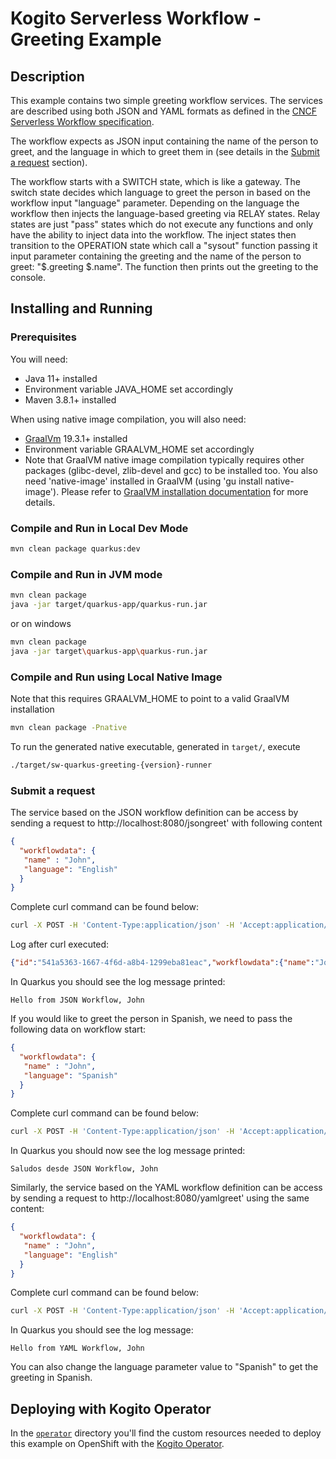 # Kogito Serverless Workflow - Greeting Example

## Description

This example contains two simple greeting workflow services. 
The services are described using both JSON and YAML formats as defined in the 
[CNCF Serverless Workflow specification](https://github.com/cncf/wg-serverless/tree/main/workflow/spec).

The workflow expects as JSON input containing the name of the person to greet, and the language in 
which to greet them in
(see details in the [Submit a request](#Submit-a-request) section).

The workflow starts with a SWITCH state, which is like a gateway. The switch state 
decides which language to greet the person in based on the workflow input "language" parameter.
Depending on the language the workflow then injects the language-based greeting via RELAY states.
Relay states are just "pass" states which do not execute any functions and only have the ability
to inject data into the workflow.
The inject states then transition to the OPERATION state which call a "sysout" function passing it 
input parameter containing the greeting and the name of the person to greet: "$.greeting $.name".
The function then prints out the greeting to the console.

## Installing and Running

### Prerequisites
 
You will need:
  - Java 11+ installed
  - Environment variable JAVA_HOME set accordingly
  - Maven 3.8.1+ installed

When using native image compilation, you will also need: 
  - [GraalVm](https://www.graalvm.org/downloads/) 19.3.1+ installed
  - Environment variable GRAALVM_HOME set accordingly
  - Note that GraalVM native image compilation typically requires other packages (glibc-devel, zlib-devel and gcc) to be installed too.  You also need 'native-image' installed in GraalVM (using 'gu install native-image'). Please refer to [GraalVM installation documentation](https://www.graalvm.org/docs/reference-manual/aot-compilation/#prerequisites) for more details.

### Compile and Run in Local Dev Mode

```sh
mvn clean package quarkus:dev
```

### Compile and Run in JVM mode

```sh
mvn clean package 
java -jar target/quarkus-app/quarkus-run.jar
```

or on windows

```sh
mvn clean package
java -jar target\quarkus-app\quarkus-run.jar
```

### Compile and Run using Local Native Image
Note that this requires GRAALVM_HOME to point to a valid GraalVM installation

```sh
mvn clean package -Pnative
```
  
To run the generated native executable, generated in `target/`, execute

```sh
./target/sw-quarkus-greeting-{version}-runner
```

### Submit a request

The service based on the JSON workflow definition can be access by sending a request to http://localhost:8080/jsongreet'
with following content 

```json
{
  "workflowdata": {
   "name" : "John",
   "language": "English"
  }
}
```

Complete curl command can be found below:

```sh
curl -X POST -H 'Content-Type:application/json' -H 'Accept:application/json' -d '{"workflowdata" : {"name": "John", "language": "English"}}' http://localhost:8080/jsongreet
```

Log after curl executed:

```json
{"id":"541a5363-1667-4f6d-a8b4-1299eba81eac","workflowdata":{"name":"John","language":"English","greeting":"Hello from JSON Workflow, "}}
```

In Quarkus you should see the log message printed:

```text
Hello from JSON Workflow, John
```

If you would like to greet the person in Spanish, we need to pass the following data on workflow start:

```json
{
  "workflowdata": {
   "name" : "John",
   "language": "Spanish"
  }
}
```

Complete curl command can be found below:

```sh
curl -X POST -H 'Content-Type:application/json' -H 'Accept:application/json' -d '{"workflowdata" : {"name": "John", "language": "Spanish"}}' http://localhost:8080/jsongreet
```

In Quarkus you should now see the log message printed: 

```text
Saludos desde JSON Workflow, John
```

Similarly, the service based on the YAML workflow definition can be access by sending a request to http://localhost:8080/yamlgreet'
using the same content:

```json
{
  "workflowdata": {
   "name" : "John",
   "language": "English"
  }
}
``` 

Complete curl command can be found below:

```sh
curl -X POST -H 'Content-Type:application/json' -H 'Accept:application/json' -d '{"workflowdata" : {"name": "John", "language": "English"}}' http://localhost:8080/yamlgreet
```
 
In Quarkus you should see the log message:

```text
Hello from YAML Workflow, John
```

You can also change the language parameter value to "Spanish" to get the greeting in Spanish.

## Deploying with Kogito Operator

In the [`operator`](operator) directory you'll find the custom resources needed to deploy this example on OpenShift with the [Kogito Operator](https://docs.jboss.org/kogito/release/latest/html_single/#chap_kogito-deploying-on-openshift).
